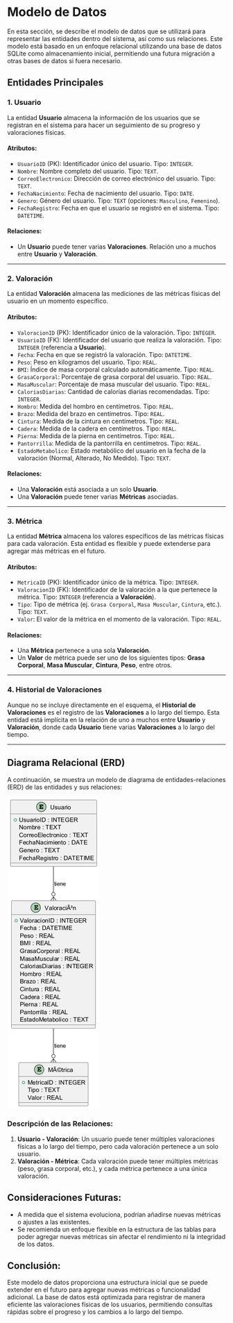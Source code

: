 # Modelo de Datos

En esta sección, se describe el modelo de datos que se utilizará para representar las entidades dentro del sistema, así como sus relaciones. Este modelo está basado en un enfoque relacional utilizando una base de datos SQLite como almacenamiento inicial, permitiendo una futura migración a otras bases de datos si fuera necesario.

## **Entidades Principales**

### 1. **Usuario**

La entidad **Usuario** almacena la información de los usuarios que se registran en el sistema para hacer un seguimiento de su progreso y valoraciones físicas.

#### **Atributos:**

- `UsuarioID` (PK): Identificador único del usuario. Tipo: `INTEGER`.
- `Nombre`: Nombre completo del usuario. Tipo: `TEXT`.
- `CorreoElectronico`: Dirección de correo electrónico del usuario. Tipo: `TEXT`.
- `FechaNacimiento`: Fecha de nacimiento del usuario. Tipo: `DATE`.
- `Genero`: Género del usuario. Tipo: `TEXT` (opciones: `Masculino`, `Femenino`).
- `FechaRegistro`: Fecha en que el usuario se registró en el sistema. Tipo: `DATETIME`.

#### **Relaciones:**

- Un **Usuario** puede tener varias **Valoraciones**. Relación uno a muchos entre **Usuario** y **Valoración**.

---

### 2. **Valoración**

La entidad **Valoración** almacena las mediciones de las métricas físicas del usuario en un momento específico.

#### **Atributos:**

- `ValoracionID` (PK): Identificador único de la valoración. Tipo: `INTEGER`.
- `UsuarioID` (FK): Identificador del usuario que realiza la valoración. Tipo: `INTEGER` (referencia a **Usuario**).
- `Fecha`: Fecha en que se registró la valoración. Tipo: `DATETIME`.
- `Peso`: Peso en kilogramos del usuario. Tipo: `REAL`.
- `BMI`: Índice de masa corporal calculado automáticamente. Tipo: `REAL`.
- `GrasaCorporal`: Porcentaje de grasa corporal del usuario. Tipo: `REAL`.
- `MasaMuscular`: Porcentaje de masa muscular del usuario. Tipo: `REAL`.
- `CaloriasDiarias`: Cantidad de calorías diarias recomendadas. Tipo: `INTEGER`.
- `Hombro`: Medida del hombro en centímetros. Tipo: `REAL`.
- `Brazo`: Medida del brazo en centímetros. Tipo: `REAL`.
- `Cintura`: Medida de la cintura en centímetros. Tipo: `REAL`.
- `Cadera`: Medida de la cadera en centímetros. Tipo: `REAL`.
- `Pierna`: Medida de la pierna en centímetros. Tipo: `REAL`.
- `Pantorrilla`: Medida de la pantorrilla en centímetros. Tipo: `REAL`.
- `EstadoMetabolico`: Estado metabólico del usuario en la fecha de la valoración (Normal, Alterado, No Medido). Tipo: `TEXT`.

#### **Relaciones:**

- Una **Valoración** está asociada a un solo **Usuario**.
- Una **Valoración** puede tener varias **Métricas** asociadas.

---

### 3. **Métrica**

La entidad **Métrica** almacena los valores específicos de las métricas físicas para cada valoración. Esta entidad es flexible y puede extenderse para agregar más métricas en el futuro.

#### **Atributos:**

- `MetricaID` (PK): Identificador único de la métrica. Tipo: `INTEGER`.
- `ValoracionID` (FK): Identificador de la valoración a la que pertenece la métrica. Tipo: `INTEGER` (referencia a **Valoración**).
- `Tipo`: Tipo de métrica (ej. `Grasa Corporal`, `Masa Muscular`, `Cintura`, etc.). Tipo: `TEXT`.
- `Valor`: El valor de la métrica en el momento de la valoración. Tipo: `REAL`.

#### **Relaciones:**

- Una **Métrica** pertenece a una sola **Valoración**.
- Un **Valor** de métrica puede ser uno de los siguientes tipos: **Grasa Corporal**, **Masa Muscular**, **Cintura**, **Peso**, entre otros.

---

### 4. **Historial de Valoraciones**

Aunque no se incluye directamente en el esquema, el **Historial de Valoraciones** es el registro de las **Valoraciones** a lo largo del tiempo. Esta entidad está implícita en la relación de uno a muchos entre **Usuario** y **Valoración**, donde cada **Usuario** tiene varias **Valoraciones** a lo largo del tiempo.

---

## **Diagrama Relacional (ERD)**

A continuación, se muestra un modelo de diagrama de entidades-relaciones (ERD) de las entidades y sus relaciones:

![Diagrama de datos](../resources/data%20model.png)

### **Descripción de las Relaciones:**
1. **Usuario - Valoración**: Un usuario puede tener múltiples valoraciones físicas a lo largo del tiempo, pero cada valoración pertenece a un solo usuario.
2. **Valoración - Métrica**: Cada valoración puede tener múltiples métricas (peso, grasa corporal, etc.), y cada métrica pertenece a una única valoración.

## **Consideraciones Futuras:**

- A medida que el sistema evoluciona, podrían añadirse nuevas métricas o ajustes a las existentes.
- Se recomienda un enfoque flexible en la estructura de las tablas para poder agregar nuevas métricas sin afectar el rendimiento ni la integridad de los datos.

## **Conclusión:**

Este modelo de datos proporciona una estructura inicial que se puede extender en el futuro para agregar nuevas métricas o funcionalidad adicional. La base de datos está optimizada para registrar de manera eficiente las valoraciones físicas de los usuarios, permitiendo consultas rápidas sobre el progreso y los cambios a lo largo del tiempo.
